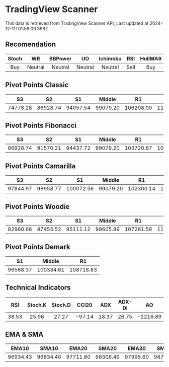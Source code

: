 # TradingView Scanner
This data is retrieved from TradingView Scanner API, Last updated at 2024-12-11T01:58:09.398Z

## Recomendation
| Stoch | WR | BBPower | UO | Ichimoku | RSI | HullMA9 |
| :---: | :---: | :---: | :---: | :---: | :---: | :---: |
| Buy | Neutral | Neutral | Neutral | Neutral | Sell | Buy |

## Pivot Points Classic
| S3 | S2 | S1 | Middle | R1 | R2 | R3 |
| :---: | :---: | :---: | :---: | :---: | :---: | :---: |
| 74778.28 | 86928.74 | 94057.54 | 99079.20 | 106208.00 | 111229.66 | 123380.12 |

## Pivot Points Fibonacci
| S3 | S2 | S1 | Middle | R1 | R2 | R3 |
| :---: | :---: | :---: | :---: | :---: | :---: | :---: |
| 86928.74 | 91570.21 | 94437.72 | 99079.20 | 103720.67 | 106588.18 | 111229.66 |

## Pivot Points Camarilla
| S3 | S2 | S1 | Middle | R1 | R2 | R3 |
| :---: | :---: | :---: | :---: | :---: | :---: | :---: |
| 97844.97 | 98958.77 | 100072.56 | 99079.20 | 102300.14 | 103413.93 | 104527.73 |

## Pivot Points Woodie
| S3 | S2 | S1 | Middle | R1 | R2 | R3 |
| :---: | :---: | :---: | :---: | :---: | :---: | :---: |
| 82960.66 | 87455.52 | 95111.12 | 99605.99 | 107261.58 | 111756.45 | 119412.04 |

## Pivot Points Demark
| S1 | Middle | R1 |
| :---: | :---: | :---: |
| 96568.37 | 100334.61 | 108718.83 |

## Technical Indicators
| RSI | Stoch.K | Stoch.D | CCI20 | ADX | ADX-DI | AO | Mom | MACD | MACD | W.R | HullMA9 |
| :---: | :---: | :---: | :---: | :---: | :---: | :---: | :---: | :---: | :---: | :---: | :---: |
| 38.53 | 25.96 | 27.27 | -97.14 | 18.37 | 26.75 | -2216.89 | -2311.61 | -780.99 | -447.79 | -78.09 | 95801.90 |

## EMA & SMA
| EMA10 | SMA10 | EMA20 | SMA20 | EMA30 | SMA30 | EMA50 | SMA50 | EMA100 | SMA100 | EMA200 | SMA200 |
| :---: | :---: | :---: | :---: | :---: | :---: | :---: | :---: | :---: | :---: | :---: | :---: |
| 96934.43 | 96834.40 | 97711.60 | 98306.49 | 97995.60 | 98740.48 | 97956.35 | 98320.65 | 96609.56 | 97063.94 | 91907.45 | 93133.82 |